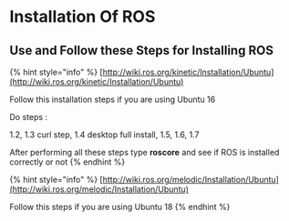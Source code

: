 # Installation Of ROS

## Use and Follow these Steps for Installing ROS

{% hint style="info" %}
[http://wiki.ros.org/kinetic/Installation/Ubuntu](http://wiki.ros.org/kinetic/Installation/Ubuntu)

Follow this installation steps if you are using Ubuntu 16

Do steps :

1.2, 1.3 curl step, 1.4 desktop full install, 1.5, 1.6, 1.7 

After performing all these steps type **roscore** and see if ROS is installed correctly or not
{% endhint %}

{% hint style="info" %}
[http://wiki.ros.org/melodic/Installation/Ubuntu](http://wiki.ros.org/melodic/Installation/Ubuntu)

Follow this steps if you are using Ubuntu 18
{% endhint %}



